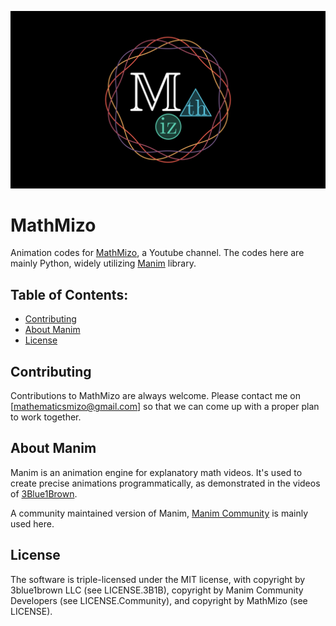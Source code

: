
<p align="left">
    <a href="https://github.com/piakos314/mathmizo">
        <img src="https://raw.githubusercontent.com/piakos314/mathmizo/master/MathMizoLogo.png">
    </a>
</p>

# MathMizo

Animation codes for [MathMizo](https://www.youtube.com/channel/UCVK3TuJYpg6IaVVqyp_Ce1w), a Youtube channel.
The codes here are mainly Python, widely utilizing [Manim](#about-manim) library.

## Table of Contents:

-  [Contributing](#contributing)
-  [About Manim](#about-manim)
-  [License](#license)

## Contributing

Contributions to MathMizo are always welcome. Please contact me on [mathematicsmizo@gmail.com] so that we can come up with a proper plan to work together.

## About Manim

Manim is an animation engine for explanatory math videos. It's used to create precise animations programmatically, as demonstrated in the videos of [3Blue1Brown](https://www.3blue1brown.com/).

A community maintained version of Manim, [Manim Community](https://www.manim.community) is mainly used here.

## License

The software is triple-licensed under the MIT license, with copyright by 3blue1brown LLC (see LICENSE.3B1B), copyright by Manim Community Developers (see LICENSE.Community), and copyright by MathMizo (see LICENSE).
